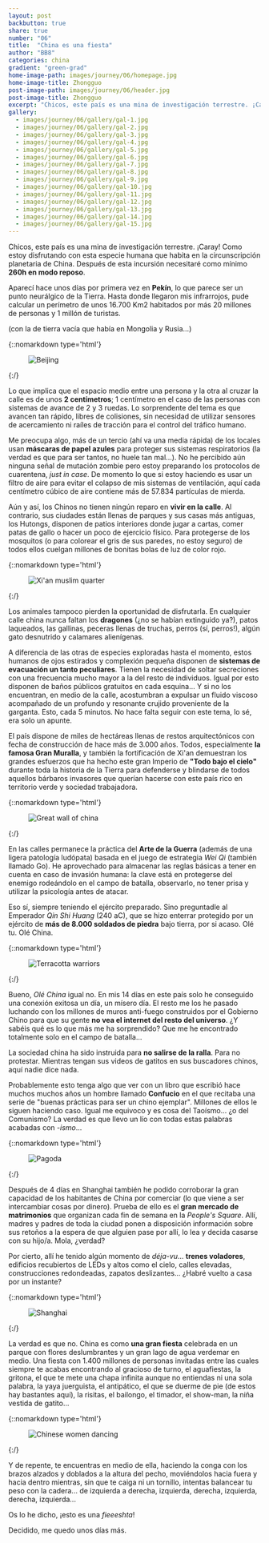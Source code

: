 ```yaml
---
layout: post
backbutton: true
share: true
number: "06"
title:  "China es una fiesta"
author: "BB8"
categories: china
gradient: "green-grad"
home-image-path: images/journey/06/homepage.jpg
home-image-title: Zhongguo
post-image-path: images/journey/06/header.jpg
post-image-title: Zhongguo
excerpt: "Chicos, este país es una mina de investigación terrestre. ¡Caray! Como estoy disfrutando con esta especie humana que habita en la circunscripción planetaria de China. Después de esta incursión necesitaré como mínimo 260h en modo reposo."
gallery: 
  - images/journey/06/gallery/gal-1.jpg
  - images/journey/06/gallery/gal-2.jpg
  - images/journey/06/gallery/gal-3.jpg
  - images/journey/06/gallery/gal-4.jpg
  - images/journey/06/gallery/gal-5.jpg
  - images/journey/06/gallery/gal-6.jpg
  - images/journey/06/gallery/gal-7.jpg
  - images/journey/06/gallery/gal-8.jpg
  - images/journey/06/gallery/gal-9.jpg
  - images/journey/06/gallery/gal-10.jpg
  - images/journey/06/gallery/gal-11.jpg
  - images/journey/06/gallery/gal-12.jpg
  - images/journey/06/gallery/gal-13.jpg
  - images/journey/06/gallery/gal-14.jpg
  - images/journey/06/gallery/gal-15.jpg
---
```



Chicos, este país es una mina de investigación terrestre. ¡Caray! Como estoy disfrutando con esta especie humana que habita en la circunscripción planetaria de China. Después de esta incursión necesitaré como mínimo **260h en modo reposo**.  

Aparecí hace unos días por primera vez en **Pekín**, lo que parece ser un punto neurálgico de la Tierra. Hasta donde llegaron mis infrarrojos, pude calcular un perímetro de unos 16.700 Km2 habitados por más 20 millones de personas y 1 millón de turistas.

(con la de tierra vacía que había en Mongolia y Rusia...)

{::nomarkdown type='html'}
<figure>
  <img  class="lazy" src='{{ "images/journey/06/post-1.jpg" | prepend:site.baseurl }}' alt="Beijing">
</figure>
{:/}

Lo que implica que el espacio medio entre una persona y la otra al cruzar la calle es de unos **2 centímetros**; 1 centímetro en el caso de las personas con sistemas de avance de 2 y 3 ruedas. Lo sorprendente del tema es que avancen tan rápido, libres de colisiones, sin necesidad de utilizar sensores de acercamiento ni raíles de tracción para el control del tráfico humano.  

Me preocupa algo, más de un tercio (ahí va una media rápida) de los locales usan **máscaras de papel azules** para proteger sus sistemas respiratorios (la verdad es que para ser tantos, no huele tan mal...). No he percibido aún ninguna señal de mutación zombie pero estoy preparando los protocolos de cuarentena, *just in case*. De momento lo que si estoy haciendo es usar un filtro de aire para evitar el colapso de mis sistemas de ventilación, aquí cada centímetro cúbico de aire contiene más de 57.834 partículas de mierda. 

Aún y así, los Chinos no tienen ningún reparo en **vivir en la calle**. Al contrario, sus ciudades están llenas de parques y sus casas más antiguas, los Hutongs, disponen de patios interiores donde jugar a cartas, comer patas de gallo o hacer un poco de ejercicio físico. Para protegerse de los mosquitos (o para colorear el gris de sus paredes, no estoy seguro) de todos ellos cuelgan millones de bonitas bolas de luz de color rojo. 

{::nomarkdown type='html'}
<figure>
  <img  class="lazy" src='{{ "images/journey/06/post-2.jpg" | prepend:site.baseurl }}' alt="Xi'an muslim quarter">
</figure>
{:/}


Los animales tampoco pierden la oportunidad de disfrutarla. En cualquier calle china nunca faltan los **dragones** (¿no se habían extinguido ya?), patos laqueados, las gallinas, peceras llenas de truchas, perros (sí, perros!), algún gato desnutrido y calamares alienígenas.

A diferencia de las otras de especies exploradas hasta el momento, estos humanos de ojos estirados y complexión pequeña disponen de **sistemas de evacuación un tanto peculiares**. Tienen la necesidad de soltar secreciones con una frecuencia mucho mayor a la del resto de individuos. Igual por esto disponen de baños públicos gratuitos en cada esquina... Y si no los encuentran, en medio de la calle, acostumbran a expulsar un fluido viscoso acompañado de un profundo y resonante crujido proveniente de la garganta. Esto, cada 5 minutos. No hace falta seguir con este tema, lo sé, era solo un apunte.

El país dispone de miles de hectáreas llenas de restos arquitectónicos con fecha de construcción de hace más de 3.000 años. Todos, especialmente **la famosa Gran Muralla**, y también la fortificación de Xi'an demuestran los grandes esfuerzos que ha hecho este gran Imperio de **"Todo bajo el cielo"** durante toda la historia de la Tierra para defenderse y blindarse de todos aquellos bárbaros invasores que querían hacerse con este país rico en territorio verde y sociedad trabajadora.

{::nomarkdown type='html'}
<figure>
  <img  class="lazy" src='{{ "images/journey/06/post-3.jpg" | prepend:site.baseurl }}' alt="Great wall of china">
</figure>
{:/}

En las calles permanece la práctica del **Arte de la Guerra** (además de una ligera patología ludópata) basada en el juego de estrategia *Wei Qi* (también llamado Go). He aprovechado para almacenar las reglas básicas a tener en cuenta en caso de invasión humana: la clave está en protegerse del enemigo rodeándolo en el campo de batalla, observarlo, no tener prisa y utilizar la psicología antes de atacar. 

Eso sí,  siempre teniendo el ejército preparado. Sino preguntadle al Emperador *Qin Shi Huang* (240 aC), que se hizo enterrar protegido por un ejército de **más de 8.000 soldados de piedra** bajo tierra, por si acaso. Olé tu. Olé China.

{::nomarkdown type='html'}
<figure>
  <img  class="lazy" src='{{ "images/journey/06/post-4.jpg" | prepend:site.baseurl }}' alt="Terracotta warriors">
</figure>
{:/}
 
Bueno, *Olé China* igual no. En mis 14 días en este país solo he conseguido una conexión exitosa un día, un mísero día. El resto me los he pasado luchando con los millones de muros anti-fuego construidos por el Gobierno Chino para que su gente **no vea el internet del resto del universo**. ¿Y sabéis qué es lo que más me ha sorprendido? Que me he encontrado totalmente solo en el campo de batalla... 

La sociedad china ha sido instruida para **no salirse de la ralla**. Para no protestar. Mientras tengan sus videos de gatitos en sus buscadores chinos, aquí nadie dice nada.

Probablemente esto tenga algo que ver con un libro que escribió hace muchos muchos años un hombre llamado **Confucio** en el que recitaba una serie de "buenas prácticas para ser un chino ejemplar". Millones de ellos le siguen haciendo caso. Igual me equivoco y es cosa del Taoísmo... ¿o del Comunismo? La verdad es que llevo un lío con todas estas palabras acabadas con *-ismo*...

{::nomarkdown type='html'}
<figure>
  <img  class="lazy" src='{{ "images/journey/06/post-5.jpg" | prepend:site.baseurl }}' alt="Pagoda">
</figure>
{:/}

Después de 4 días en Shanghai también he podido corroborar la gran capacidad de los habitantes de China por comerciar (lo que viene a ser intercambiar cosas por dinero). Prueba de ello es el **gran mercado de matrimonios** que organizan cada fin de semana en la *People's Square*. Allí, madres y padres de toda la ciudad ponen a disposición información sobre sus retoños a la espera de que alguien pase por allí, lo lea y decida casarse con su hijo/a. Mola, ¿verdad?

Por cierto, allí he tenido algún momento de *déja-vu*... **trenes voladores**, edificios recubiertos de LEDs y altos como el cielo, calles elevadas, construcciones redondeadas, zapatos deslizantes... ¿Habré vuelto a casa por un instante?

{::nomarkdown type='html'}
<figure>
  <img  class="lazy" src='{{ "images/journey/06/post-6.jpg" | prepend:site.baseurl }}' alt="Shanghai">
</figure>
{:/}

La verdad es que no. China es como **una gran fiesta** celebrada en un parque con flores deslumbrantes y un gran lago de agua verdemar en medio. Una fiesta con 1.400 millones de personas invitadas entre las cuales siempre te acabas encontrando al gracioso de turno, el aguafiestas, la gritona, el que te mete una chapa infinita aunque no entiendas ni una sola palabra, la yaya juerguista, el antipático, el que se duerme de pie (de estos hay bastantes aquí), la risitas, el bailongo, el timador, el show-man, la niña vestida de gatito...

{::nomarkdown type='html'}
<figure>
  <img  class="lazy" src='{{ "images/journey/06/post-7.jpg" | prepend:site.baseurl }}' alt="Chinese women dancing">
</figure>
{:/}

Y de repente, te encuentras en medio de ella, haciendo la conga con los brazos alzados y doblados a la altura del pecho, moviéndolos hacia fuera y hacia dentro mientras, sin que te caiga ni un tornillo, intentas balancear tu peso con la cadera... de izquierda a derecha, izquierda, derecha, izquierda, derecha, izquierda...

Os lo he dicho, ¡esto es una *fieeeshta*!

Decidido, me quedo unos días más.